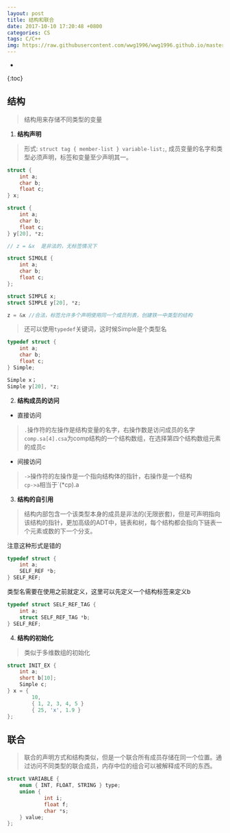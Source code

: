 ```yaml
---
layout: post
title: 结构和联合
date: 2017-10-10 17:20:48 +0800
categories: CS
tags: C/C++ 
img: https://raw.githubusercontent.com/wwg1996/wwg1996.github.io/master/images/c.jpg
---
```

* 
{:toc}

## 结构

> 结构用来存储不同类型的变量

1. **结构声明**
> 形式: `struct tag { member-list } variable-list;`, 成员变量的名字和类型必须声明，标签和变量至少声明其一。

```c
struct {
    int a;
    char b;
    float c;
} x;

struct {
    int a;
    char b;
    float c;
} y[20], *z;

// z = &x  是非法的，无标签情况下
```

```c
struct SIMOLE {
    int a;
    char b;
    float c;
};

struct SIMPLE x;
struct SIMPLE y[20], *z;

z = &x //合法，标签允许多个声明使用同一个成员列表，创建铁一中类型的结构
```

> 还可以使用`typedef`关键词，这时候Simple是个类型名

```c
typedef struct {
    int a;
    char b;
    float c;
} Simple;

Simple x；
Simple y[20], *z;
```
2. **结构成员的访问**
* 直接访问

> `.`操作符的左操作是结构变量的名字，右操作数是访问成员的名字\
> `comp.sa[4].csa`为comp结构的一个结构数组，在选择第四个结构数组元素的成员c

* 间接访问

> `->`操作符的左操作是一个指向结构体的指针，右操作是一个结构\
> `cp->a`相当于`(*cp).a

3. **结构的自引用**

> 结构内部包含一个该类型本身的成员是非法的(无限嵌套)，但是可声明指向该结构的指针，更加高级的ADT中，链表和树，每个结构都会指向下链表一个元素或数的下一个分支。

注意这种形式是错的

```c
typedef struct {
    int a;
    SELF_REF *b;
} SELF_REF;
```
类型名需要在使用之前就定义，这里可以先定义一个结构标签来定义b

```c
typedef struct SELF_REF_TAG {
    int a;
    struct SELF_REF_TAG *b;
} SELF_REF;
```

4. **结构的初始化**
> 类似于多维数组的初始化

```c
struct INIT_EX {
    int a;
    short b[10];
    Simple c;
} x = {
        10,
        { 1, 2, 3, 4, 5 }
        { 25, 'x', 1.9 }
};
```

## 联合

> 联合的声明方式和结构类似，但是一个联合所有成员存储在同一个位置。通过访问不同类型的联合成员，内存中位的组合可以被解释成不同的东西。


```c
struct VARIABLE {
    enum { INT, FLOAT, STRING } type;
    union {
            int i;
            float f;
            char *s;
    } value;
};
```

